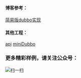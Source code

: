 
#### 博客参考：
[简易版dubbo实现](https://blog.csdn.net/ac_dao_di/article/details/121445493)

#### 其他工程：
[api](https://github.com/jessin20161124/api)
[miniDubbo](https://github.com/jessin20161124/miniDubboDemo)

### 更多精彩样例，请关注公众号：
![扫一扫](https://raw.githubusercontent.com/jessin20161124/springboot-demo/main/scan.png)


